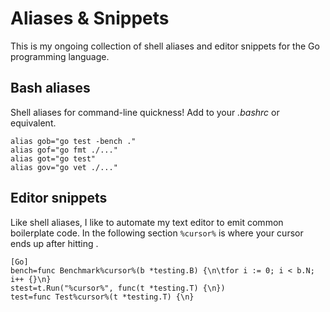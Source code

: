 
# Aliases & Snippets

This is my ongoing collection of shell aliases and editor snippets for the
Go programming language.


## Bash aliases

Shell aliases for command-line quickness! Add to your *.bashrc* or equivalent.

	alias gob="go test -bench ."
	alias gof="go fmt ./..."
	alias got="go test"
	alias gov="go vet ./..."


## Editor snippets

Like shell aliases, I like to automate my text editor to emit common
boilerplate code. In the following section `%cursor%` is where your cursor
ends up after hitting *<tab>*.

	[Go]
	bench=func Benchmark%cursor%(b *testing.B) {\n\tfor i := 0; i < b.N; i++ {}\n}
	stest=t.Run("%cursor%", func(t *testing.T) {\n})
	test=func Test%cursor%(t *testing.T) {\n}
